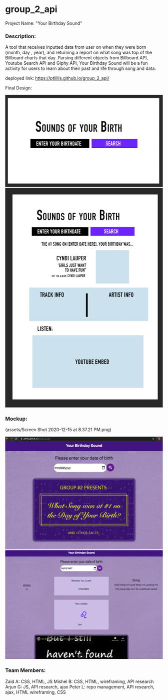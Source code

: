 # group_2_api

Project Name: "Your Birthday Sound"

### Description:

A tool that receives inputted data from user on when they were born (month, day , year), and returning a report on what song was top of the Billboard charts that day.
Parsing different objects from Billboard API, Youtube Search API and Giphy API, Your Birthday Sound will be a fun activity for users to learn about their past and life through song and data.

deployed link: https://ptlillis.github.io/group_2_api/

Final Design:

![screenshot readme](./assets/one.png)
![screenshot readme](./assets/two.png)

### Mockup:


(assets/Screen Shot 2020-12-15 at 8.37.21 PM.png)


![screenshot readme](./assets/three.png)
![screenshot readme](./assets/four.png)


### Team Members:
Zaid A: CSS, HTML, JS
Mishel B: CSS, HTML, wireframing, API research
Arjun G: JS, API research, ajax
Peter L: repo management, API research, ajax, HTML wireframing, CSS


